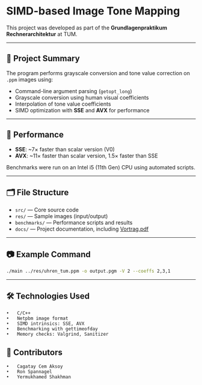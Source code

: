 # SIMD-based Image Tone Mapping

This project was developed as part of the **Grundlagenpraktikum Rechnerarchitektur** at TUM.

---

## 🧩 Project Summary

The program performs grayscale conversion and tone value correction on `.ppm` images using:

- Command-line argument parsing (`getopt_long`)
- Grayscale conversion using human visual coefficients
- Interpolation of tone value coefficients
- SIMD optimization with **SSE** and **AVX** for performance

---

## 🧪 Performance

- **SSE**: ~7× faster than scalar version (V0)
- **AVX**: ~11× faster than scalar version, 1.5× faster than SSE

Benchmarks were run on an Intel i5 (11th Gen) CPU using automated scripts.

---

## 🗂️ File Structure

- `src/` — Core source code
- `res/` — Sample images (input/output)
- `benchmarks/` — Performance scripts and results
- `docs/` — Project documentation, including [Vortrag.pdf](docs/Vortrag.pdf)

---

## 📷 Example Command

```bash
./main ../res/uhren_tum.ppm -o output.pgm -V 2 --coeffs 2,3,1
```

---

## 🛠️ Technologies Used
	•	C/C++
	•	Netpbm image format
	•	SIMD intrinsics: SSE, AVX
	•	Benchmarking with gettimeofday
	•	Memory checks: Valgrind, Sanitizer

## 👥 Contributors
	•	Cagatay Cem Aksoy
	•	Ron Spannagel
	•	Yermukhamed Shakhman
